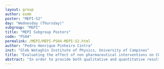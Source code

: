 ```yaml
---
layout: group
author: esmb
poster: "MEPI-52"
day: "Wednesday (Thursday)"
subgroup: "MEPI"
title: "MEPI Subgroup Posters"
code: "PS04"
permalink: /MEPI/MEPI-PS04-MEPI-52.html
author: "Pedro Henrique Pinheiro Cintra"
inst: "Gleb Wataghin Institute of Physics, University of Campinas"
title: "Evaluating the effect of non pharmaceutical interventions on COVID-19 infection dynamics through agent based models"
abstract: "In order to provide both qualitative and quantitative results regarding the efficacy of non pharmaceutical interventions, we use an agent based model, considering typical epidemiological parameter distributions for COVID-19 in an age-stratified population in each case. We suppose individuals can assume the following states: susceptible, asymptomatic, infected, exposed, recovered and dead. They move and exchange contact inside a defined area. Introducing agglomeration sites and social distancing, we evaluate the effect of different non pharmaceutical interventions through simulation results of attack rate, death rate and epidemic curves created in each scenario. Lastly, we suppose the interventions are lifted at a given time and evaluate how the duration of interventions change the infection dynamics."
---
```

